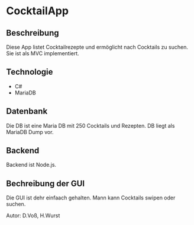 # CocktailApp

## Beschreibung
Diese App listet Cocktailrezepte und ermöglicht nach Cocktails zu suchen.
Sie ist als MVC implementiert.

## Technologie
- C#
- MariaDB

## Datenbank

Die DB ist eine Maria DB mit 250 Cocktails und Rezepten.
DB liegt als MariaDB Dump vor.

## Backend

Backend ist Node.js.

## Bechreibung der GUI

Die GUI ist dehr einfaach gehalten.
Mann kann Cocktails swipen oder suchen.

Autor: D.Voß, H.Wurst
